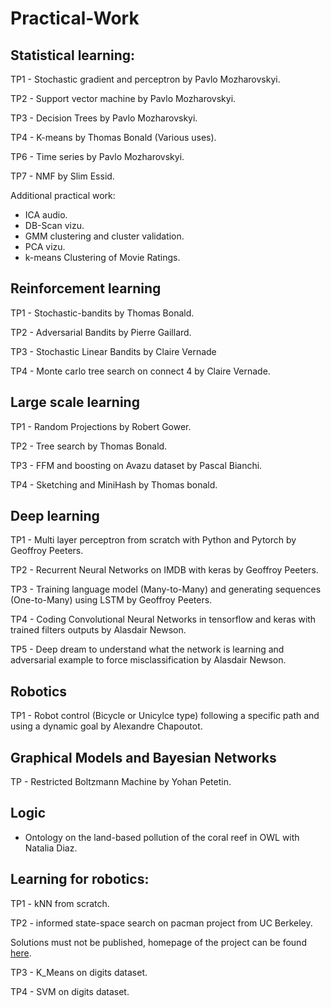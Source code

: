 # Practical-Work

## Statistical learning:

TP1 - Stochastic gradient and perceptron by Pavlo Mozharovskyi.

TP2 - Support vector machine by Pavlo Mozharovskyi.

TP3 - Decision Trees by Pavlo Mozharovskyi.

TP4 - K-means by Thomas Bonald (Various uses).

TP6 - Time series by Pavlo Mozharovskyi.

TP7 - NMF by Slim Essid.

Additional practical work:

- ICA audio.
- DB-Scan vizu.
- GMM clustering and cluster validation.
- PCA vizu.
- k-means Clustering of Movie Ratings.

## Reinforcement learning

TP1 - Stochastic-bandits by Thomas Bonald.

TP2 - Adversarial Bandits by  Pierre Gaillard.

TP3 - Stochastic Linear Bandits by Claire Vernade

TP4 - Monte carlo tree search on connect 4 by Claire Vernade.

## Large scale learning

TP1 - Random Projections by Robert Gower.

TP2 - Tree search by Thomas Bonald.

TP3 - FFM and boosting on Avazu dataset by Pascal Bianchi.

TP4 - Sketching and MiniHash by Thomas bonald.

## Deep learning

TP1 - Multi layer perceptron from scratch with Python and Pytorch by Geoffroy Peeters.

TP2 - Recurrent Neural Networks on IMDB with keras by Geoffroy Peeters.

TP3 - Training language model (Many-to-Many) and generating sequences (One-to-Many) using LSTM by Geoffroy Peeters.

TP4 - Coding Convolutional Neural Networks in tensorflow and keras with trained filters outputs by Alasdair Newson.

TP5 - Deep dream to understand what the network is learning and adversarial example to force misclassification by Alasdair Newson.

## Robotics

TP1 - Robot control (Bicycle or Unicylce type) following a specific path and using a dynamic goal by Alexandre Chapoutot.

## Graphical Models and Bayesian Networks

TP - Restricted Boltzmann Machine by Yohan Petetin.

## Logic

- Ontology on the land-based pollution of the coral reef in OWL with Natalia Diaz.

## Learning for robotics:

TP1 - kNN from scratch.

TP2 - informed state-space search on pacman project from UC Berkeley.

Solutions must not be published, homepage of the project can be found [here](http://ai.berkeley.edu/project_overview.html).

TP3 - K_Means on digits dataset.

TP4 - SVM on digits dataset.

